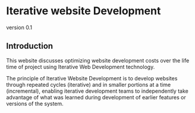 # Iterative website Development

version 0.1

## Introduction

This website discusses optimizing website development costs over the life time of project using Iterative Web Development technology.

The principle of Iterative Website Development is to develop websites through repeated cycles (iterative) and in smaller portions at a time (incremental), enabling iterative development teams to independently take advantage of what was learned during development of earlier features or versions of the system.
